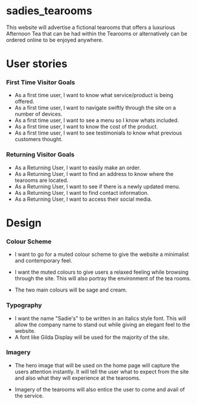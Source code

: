 # sadies_tearooms


This website will advertise a fictional tearooms that offers a luxurious Afternoon Tea that can be had within the Tearooms or alternatively can be ordered online to be enjoyed anywhere. 


# User stories
  
 ### First Time Visitor Goals
  
 - As a first time user, I want to know what service/product is being offered. 
 - As a first time user, I want to navigate swiftly through the site on a number of devices.
 - As a first time user, I want to see a menu so I know whats included.
 - As a first time user, I want to know the cost of the product.
 - As a first time user, I want to see testimonials to know what previous customers thought. 
  
  
 ### Returning Visitor Goals
  
  - As a Returning User, I want to easily make an order.
  - As a Returning User, I want to find an address to know where the tearooms are located. 
  - As a Returning User, I want to see if there is a newly updated menu.   
  - As a Returning User, I want to find contact information.
  - As a Returning User, I want to access their social media.
  
  

  
# Design

 ###  Colour Scheme
    
  - I want to go for a muted colour scheme to give the website a minimalist and contemporary feel.
   
  -  I want the muted colours to give users a relaxed feeling while browsing through the site.          This will also portray the environment of the tea rooms.
   
  - The two main colours will be sage and cream. 
    
  ### Typography
   
 -  I want the name "Sadie's" to be written in an italics style font. This will allow the company      name to stand out while giving an elegant feel to the website.
 - A font like Gilda Display will be used for the majority of the site.
    
    
 ###  Imagery
   
-  The hero image that will be used on the home page will capture the users attention instantly.      It will tell the user what to expect from the site and also what they will experience at the      tearooms.
   
-  Imagery of the tearooms will also entice the user to come and avail of the service.
    
    
